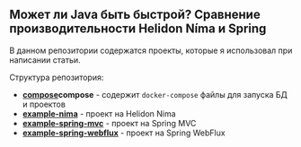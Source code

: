 ## Может ли Java быть быстрой? Сравнение производительности Helidon Níma и Spring

В данном репозитории содержатся проекты, которые я использовал при написании статьи.

Структура репозитория:
* **[compose](compose)compose** - содержит `docker-compose` файлы для запуска БД и проектов
* **[example-nima](example-nima)** - проект на Helidon Nima
* **[example-spring-mvc](example-spring-mvc)** - проект на Spring MVC
* **[example-spring-webflux](example-spring-webflux)** - проект на Spring WebFlux

